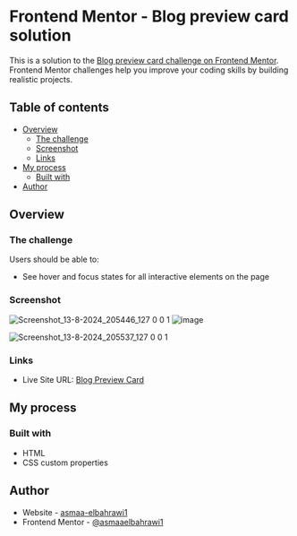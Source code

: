 # Frontend Mentor - Blog preview card solution

This is a solution to the [Blog preview card challenge on Frontend Mentor](https://www.frontendmentor.io/challenges/blog-preview-card-ckPaj01IcS). Frontend Mentor challenges help you improve your coding skills by building realistic projects. 

## Table of contents

- [Overview](#overview)
  - [The challenge](#the-challenge)
  - [Screenshot](#screenshot)
  - [Links](#links)
- [My process](#my-process)
  - [Built with](#built-with)
- [Author](#author)


## Overview

### The challenge

Users should be able to:

- See hover and focus states for all interactive elements on the page

### Screenshot
![Screenshot_13-8-2024_205446_127 0 0 1](https://github.com/user-attachments/assets/25f61010-024d-4580-be26-fe39f57b3afd)
![image](https://github.com/user-attachments/assets/efb7876e-4642-4b8b-b1a0-d49358db3fe0)


![Screenshot_13-8-2024_205537_127 0 0 1](https://github.com/user-attachments/assets/3cb310c9-3f78-463a-afbc-3e75b21db4f9)


### Links

- Live Site URL: [Blog Preview Card](https://asmaaelbahrawi1.github.io/Blog-preview-card/)

## My process

### Built with

- HTML
- CSS custom properties





## Author

- Website - [asmaa-elbahrawi1]([https://www.your-site.com](https://www.linkedin.com/in/asmaa-elbahrawi/))
- Frontend Mentor - [@asmaaelbahrawi1](https://www.frontendmentor.io/profile/asmaaelbahrawi1)


